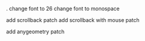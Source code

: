 .
change font to 26
change font to monospace

add scrollback patch
add scrollback with mouse patch

add anygeometry patch

